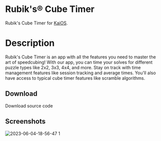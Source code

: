 # Rubik's® Cube Timer
Rubik's Cube Timer for [KaiOS](https://www.kaiostech.com).

# Description
Rubik's Cube Timer is an app with all the features you need to master the art of speedcubing! With our app, you can time your solves for different puzzle types like 2x2, 3x3, 4x4, and more. Stay on track with time management features like session tracking and average times. You'll also have access to typical cube timer features like scramble algorithms.

## Download
Download source code

## Screenshots

![2023-06-04-18-56-47 1](https://github.com/W4IT-Dev/myappiguess/assets/110252354/8fc33904-e6e9-498d-8563-c3a3cccaf8df)
